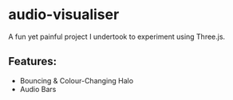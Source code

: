 # audio-visualiser

A fun yet painful project I undertook to experiment using Three.js.

## Features:
- Bouncing & Colour-Changing Halo
- Audio Bars
